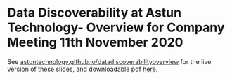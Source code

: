 # Data Discoverability at Astun Technology- Overview for Company Meeting 11th November 2020

See [astuntechnology.github.io/datadiscoverabilityoverview](https://astuntechnology.github.io/datadiscoverabilityoverview/) for the live version of these slides, and downloadable pdf [here](https://github.com/AstunTechnology/datadiscoverabilityoverview/blob/main/datadiscoverabilityoverview.pdf).